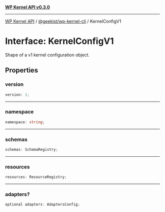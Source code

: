 [**WP Kernel API v0.3.0**](../../../README.md)

---

[WP Kernel API](../../../README.md) / [@geekist/wp-kernel-cli](../README.md) / KernelConfigV1

# Interface: KernelConfigV1

Shape of a v1 kernel configuration object.

## Properties

### version

```ts
version: 1;
```

---

### namespace

```ts
namespace: string;
```

---

### schemas

```ts
schemas: SchemaRegistry;
```

---

### resources

```ts
resources: ResourceRegistry;
```

---

### adapters?

```ts
optional adapters: AdaptersConfig;
```
